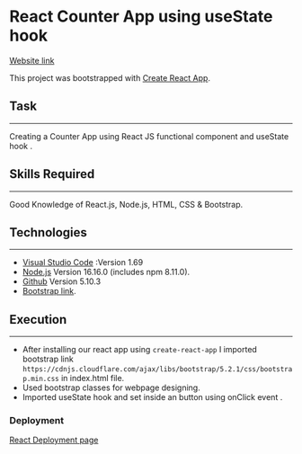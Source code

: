 #  React Counter App using useState hook
[Website link](https://adarsh00712.github.io/React-Counter-App)

This project was bootstrapped with [Create React App](https://github.com/facebook/create-react-app).

## Task
***
Creating a Counter App using React JS functional component and useState hook . 
## Skills Required
***
Good Knowledge of React.js, Node.js, HTML, CSS & Bootstrap. 
## Technologies
***
* [Visual Studio Code](https://code.visualstudio.com/Download) :Version 1.69
* [Node.js](https://nodejs.org/en/download/) Version 16.16.0 (includes npm 8.11.0).
* [Github](https://github.com/) Version 5.10.3 
* [Bootstrap link](https://cdnjs.com/libraries/bootstrap).

## Execution
***
* After installing our react app using `create-react-app` I imported bootstrap link `https://cdnjs.cloudflare.com/ajax/libs/bootstrap/5.2.1/css/bootstrap.min.css` in index.html file.
* Used bootstrap classes for webpage designing.
* Imported useState hook and set inside an button using onClick event .


### Deployment

[React Deployment page](https://create-react-app.dev/docs/deployment)

